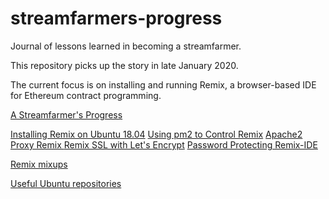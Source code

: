 # streamfarmers-progress

Journal of lessons learned in becoming a streamfarmer.

This repository picks up the story in late January 2020.

The current focus is on installing and running Remix, a browser-based IDE for Ethereum contract programming.

[A Streamfarmer's Progress](./a-streamfarmers-progress.md)

[Installing Remix on Ubuntu 18.04](./remix-ide-installation-ubuntu-18.md)
[Using pm2 to Control Remix](./remix-ide-installation-pm2-startup-service.md)
[Apache2 Proxy Remix ](./remix-ide-installation-apache2-proxy.md)
[Remix SSL with Let's Encrypt](./remix-ide-installation-lets-encrypt-ssl.md)
[Password Protecting Remix-IDE](./remix-ide-installation-auth-password.md)

[Remix mixups](./remix-ide-part-one.md)

[Useful Ubuntu repositories](./additional-ubuntu-repositories.md)
